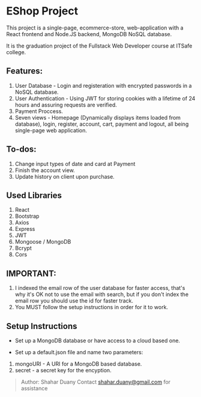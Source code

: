 # EShop Project

This project is a single-page, ecommerce-store, web-application with a React frontend and Node.JS backend, MongoDB NoSQL database.

It is the graduation project of the Fullstack Web Developer course at ITSafe college.

## Features: 
1. User Database - Login and registeration with encrypted passwords in a NoSQL database.
2. User Authentication - Using JWT for storing cookies with a lifetime of 24 hours and assuring requests are verified.
3. Payment Proccess.
4. Seven views - Homepage (Dynamically displays items loaded from database), login, register, account, cart, payment and logout, all being single-page web application.


## To-dos:
1. Change input types of date and card at Payment
2. Finish the account view.
3. Update history on client upon purchase.


## Used Libraries

1. React
2. Bootstrap
3. Axios
4. Express
5. JWT
6. Mongoose / MongoDB
7. Bcrypt
8. Cors


## IMPORTANT:
1. I indexed the email row of the user database for faster access, that's why it's OK not to use the email with search, but if you don't index the email row you should use the id for faster track.
2. You MUST follow the setup instructions in order for it to work.

## Setup Instructions

* Set up a MongoDB database or have access to a cloud based one.

* Set up a default.json file and name two parameters:
1. mongoURI - A URI for a MongoDB based database.
2. secret - a secret key for the encyption.


> Author: Shahar Duany
> Contact shahar.duany@gmail.com for assistance
